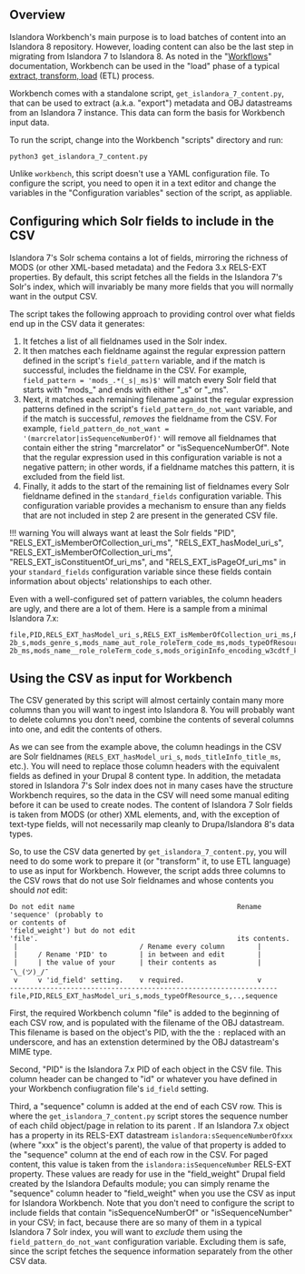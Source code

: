 ## Overview

Islandora Workbench's main purpose is to load batches of content into an Islandora 8 repository. However, loading content can also be the last step in migrating from Islandora 7 to Islandora 8. As noted in the "[Workflows](/islandora_workbench_docs/workflows/#migrations)" documentation, Workbench can be used in the "load" phase of a typical [extract, transform, load](https://en.wikipedia.org/wiki/Extract,_transform,_load) (ETL) process.

Workbench comes with a standalone script, `get_islandora_7_content.py`, that can be used to extract (a.k.a. "export") metadata and OBJ datastreams from an Islandora 7 instance. This data can form the basis for Workbench input data.

To run the script, change into the Workbench "scripts" directory and run:

`python3 get_islandora_7_content.py`

Unlike `workbench`, this script doesn't use a YAML configuration file. To configure the script, you need to open it in a text editor and change the variables in the "Configuration variables" section of the script, as appliable.


## Configuring which Solr fields to include in the CSV

Islandora 7's Solr schema contains a lot of fields, mirroring the richness of MODS (or other XML-based metadata) and the Fedora 3.x RELS-EXT properties. By default, this script fetches all the fields in the Islandora 7's Solr's index, which will invariably be many more fields that you will normally want in the output CSV.

The script takes the following approach to providing control over what fields end up in the CSV data it generates:

1. It fetches a list of all fieldnames used in the Solr index.
1. It then matches each fieldname against the regular expression pattern defined in the script's `field_pattern` variable, and if the match is successful, includes the fieldname in the CSV. For example, `field_pattern = 'mods_.*(_s|_ms)$'` will match every Solr field that starts with "mods_" and ends with either "_s" or "_ms".
1. Next, it matches each remaining filename against the regular expression patterns defined in the script's `field_pattern_do_not_want` variable, and if the match is successful, *removes* the fieldname from the CSV. For example, `field_pattern_do_not_want = '(marcrelator|isSequenceNumberOf)'` will remove all fieldnames that contain either the string "marcrelator" or "isSequenceNumberOf". Note that the regular expression used in this configuration variable is not a negative pattern; in other words, if a fieldname matches this pattern, it is excluded from the field list.
1. Finally, it adds to the start of the remaining list of fieldnames every Solr fieldname defined in the `standard_fields` configuration variable. This configuration variable provides a mechanism to ensure than any fields that are not included in step 2 are present in the generated CSV file.

!!! warning
    You will always want at least the Solr fields "PID", "RELS_EXT_isMemberOfCollection_uri_ms", "RELS_EXT_hasModel_uri_s", "RELS_EXT_isMemberOfCollection_uri_ms", "RELS_EXT_isConstituentOf_uri_ms", and "RELS_EXT_isPageOf_uri_ms" in your `standard_fields` configuration variable since these fields contain information about objects' relationships to each other.

Even with a well-configured set of pattern variables, the column headers are ugly, and there are a lot of them. Here is a sample from a minimal Islandora 7.x:

```
file,PID,RELS_EXT_hasModel_uri_s,RELS_EXT_isMemberOfCollection_uri_ms,RELS_EXT_isConstituentOf_uri_ms,RELS_EXT_isPageOf_uri_ms,mods_recordInfo_recordOrigin_ms,mods_name_personal_author_ms,mods_abstract_s,mods_name_aut_role_roleTerm_code_s,mods_name_personal_author_s,mods_typeOfResource_s,mods_subject_geographic_ms,mods_identifier_local_ms,mods_genre_ms,mods_name_photographer_role_roleTerm_code_s,mods_physicalDescription_form_all_ms,mods_physicalDescription_extent_ms,mods_subject_topic_ms,mods_name_namePart_s,mods_physicalDescription_form_authority_marcform_ms,mods_name_pht_s,mods_identifier_uuid_ms,mods_language_languageTerm_code_s,mods_physicalDescription_form_s,mods_accessCondition_use_and_reproduction_s,mods_name_personal_role_roleTerm_text_s,mods_name__role_roleTerm_code_ms,mods_originInfo_encoding_w3cdtf_keyDate_yes_dateIssued_ms,mods_name_aut_s,mods_originInfo_encoding_iso8601_dateIssued_s,mods_originInfo_dateIssued_ms,mods_name_photographer_namePart_s,mods_name_pht_role_roleTerm_text_ms,mods_identifier_all_ms,mods_name_namePart_ms,mods_subject_geographic_s,mods_originInfo_publisher_ms,mods_subject_descendants_all_ms,mods_titleInfo_title_all_ms,mods_name_photographer_role_roleTerm_text_ms,mods_name_role_roleTerm_text_s,mods_titleInfo_title_ms,mods_name_photographer_s,mods_originInfo_place_placeTerm_text_s,mods_name_role_roleTerm_code_ms,mods_name_pht_role_roleTerm_code_s,mods_name_pht_namePart_s,mods_name_pht_namePart_ms,mods_name_role_roleTerm_code_s,mods_genre_all_ms,mods_physicalDescription_form_authority_marcform_s,mods_name_pht_role_roleTerm_code_ms,mods_extension_display_date_ms,mods_name_photographer_namePart_ms,mods_genre_authority_bgtchm_ms,mods_name_personal_role_roleTerm_text_ms,mods_name_pht_ms,mods_name_photographer_role_roleTerm_text_s,mods_language_languageTerm_code_ms,mods_originInfo_place_placeTerm_text_ms,mods_titleInfo_title_s,mods_identifier_uuid_s,mods_language_languageTerm_code_authority_iso639-2b_s,mods_genre_s,mods_name_aut_role_roleTerm_code_ms,mods_typeOfResource_ms,mods_originInfo_encoding_iso8601_dateIssued_ms,mods_name_personal_author_role_roleTerm_text_ms,mods_abstract_ms,mods_language_languageTerm_text_s,mods_genre_authority_bgtchm_s,mods_language_languageTerm_s,mods_language_languageTerm_ms,mods_subject_topic_s,mods_name_photographer_ms,mods_name_pht_role_roleTerm_text_s,mods_recordInfo_recordOrigin_s,mods_name_aut_ms,mods_originInfo_publisher_s,mods_identifier_local_s,mods_language_languageTerm_text_ms,mods_physicalDescription_extent_s,mods_language_languageTerm_code_authority_iso639-2b_ms,mods_name__role_roleTerm_code_s,mods_originInfo_encoding_w3cdtf_keyDate_yes_dateIssued_s,mods_name_photographer_role_roleTerm_code_ms,mods_name_role_roleTerm_text_ms,mods_name_personal_author_role_roleTerm_text_s,mods_accessCondition_use_and_reproduction_ms,mods_physicalDescription_form_ms,sequence
```

## Using the CSV as input for Workbench

The CSV generated by this script will almost certainly contain many more columns than you will want to ingest into Islandora 8. You will probably want to delete columns you don't need, combine the contents of several columns into one, and edit the contents of others.

As we can see from the example above, the column headings in the CSV are Solr fieldnames (`RELS_EXT_hasModel_uri_s`, `mods_titleInfo_title_ms`, etc.). You will need to replace those column headers with the equivalent fields as defined in your Drupal 8 content type. In addition, the metadata stored in Islandora 7's Solr index does not in many cases have the structure Workbench requires, so the data in the CSV will need some manual editing before it can be used to create nodes. The content of Islandora 7 Solr fields is taken from MODS (or other) XML elements, and, with the exception of text-type fields, will not necessarily map cleanly to Drupa/Islandora 8's data types.

So, to use the CSV data generted by `get_islandora_7_content.py`, you will need to do some work to prepare it (or "transform" it, to use ETL language) to use as input for Workbench. However, the script adds three columns to the CSV rows that do not use Solr fieldnames and whose contents you should *not* edit:

```
Do not edit name                                        Rename 'sequence' (probably to
or contents of                                          'field_weight') but do not edit
'file'.                                                 its contents.
 |                              / Rename every column        |
 |     / Rename 'PID' to        | in between and edit        |           
 |     | the value of your      | their contents as          |                  ¯\_(ツ)_/¯
 v     v 'id_field' setting.    v required.                  v               
------------------------------------------------------------------
file,PID,RELS_EXT_hasModel_uri_s,mods_typeOfResource_s,..,sequence
```

First, the required Workbench column "file" is added to the beginning of each CSV row, and is populated with the filename of the OBJ datastream. This filename is based on the object's PID, with the the `:` replaced with an underscore, and has an extenstion determined by the OBJ datastream's MIME type.

Second, "PID" is the Islandora 7.x PID of each object in the CSV file. This column header can be changed to "id" or whatever you have defined in your Workbench confiugration file's `id_field` setting.

Third, a "sequence" column is added at the end of each CSV row. This is where the `get_islandora_7_content.py` script stores the sequence number of each child object/page in relation to its parent . If an Islandora 7.x object has a property in its RELS-EXT datastream `islandora:sSequenceNumberOfxxx` (where "xxx" is the object's parent), the value of that property is added to the "sequence" column at the end of each row in the CSV. For paged content, this value is taken from the `islandora:isSequenceNumber` RELS-EXT property. These values are ready for use in the "field_weight" Drupal field created by the Islandora Defaults module; you can simply rename the "sequence" column header to "field_weight" when you use the CSV as input for Islandora Workbench. Note that you don't need to configure the script to include fields that contain "isSequenceNumberOf" or "isSequenceNumber" in your CSV; in fact, because there are so many of them in a typical Islandora 7 Solr index, you will want to *exclude* them using the `field_pattern_do_not_want` configuration variable. Excluding them is safe, since the script fetches the sequence information separately from the other CSV data.
